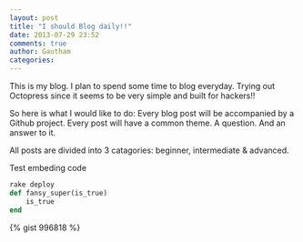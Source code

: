 ```yaml
---
layout: post
title: "I should Blog daily!!"
date: 2013-07-29 23:52
comments: true
author: Gautham
categories: 
---
```

This is my blog. I plan to spend some time to blog everyday. Trying out Octopress since it seems to be very simple and built for hackers!!

So here is what I would like to do: Every blog post will be accompanied by a Github project. Every post will have a common theme. A question. And an answer to it.

All posts are divided into 3 catagories: beginner, intermediate & advanced.

Test embeding code
``` ruby
rake deploy
def fansy_super(is_true)
	is_true
end
```

{% gist 996818 %}